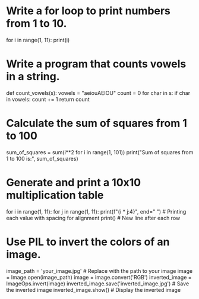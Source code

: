 # Write a for loop to print numbers from 1 to 10.
for i in range(1, 11):
    print(i)

# Write a program that counts vowels in a string.
def count_vowels(s):
    vowels = "aeiouAEIOU"
    count = 0
    for char in s:
        if char in vowels:
            count += 1
    return count

# Calculate the sum of squares from 1 to 100
sum_of_squares = sum(i**2 for i in range(1, 101))
print("Sum of squares from 1 to 100 is:", sum_of_squares)

# Generate and print a 10x10 multiplication table
for i in range(1, 11):
    for j in range(1, 11):
        print(f"{i * j:4}", end=" ")  # Printing each value with spacing for alignment
    print()  # New line after each row

# Use PIL to invert the colors of an image.
image_path = 'your_image.jpg'  # Replace with the path to your image
image = Image.open(image_path)
image = image.convert('RGB')
inverted_image = ImageOps.invert(image)
inverted_image.save('inverted_image.jpg')  # Save the inverted image
inverted_image.show()  # Display the inverted image

